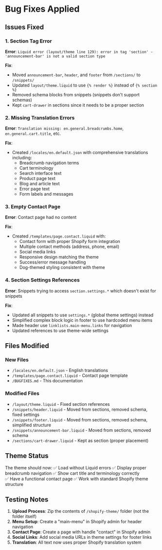 # Bug Fixes Applied

## Issues Fixed

### 1. **Section Tag Error**
**Error**: `Liquid error (layout/theme line 129): error in tag 'section' - 'announcement-bar' is not a valid section type`

**Fix**: 
- Moved `announcement-bar`, `header`, and `footer` from `/sections/` to `/snippets/` 
- Updated `layout/theme.liquid` to use `{% render %}` instead of `{% section %}`
- Removed schema blocks from snippets (snippets don't support schemas)
- Kept `cart-drawer` in sections since it needs to be a proper section

### 2. **Missing Translation Errors**
**Error**: `Translation missing: en.general.breadcrumbs.home`, `en.general.cart.title`, etc.

**Fix**: 
- Created `/locales/en.default.json` with comprehensive translations including:
  - Breadcrumb navigation terms
  - Cart terminology  
  - Search interface text
  - Product page text
  - Blog and article text
  - Error page text
  - Form labels and messages

### 3. **Empty Contact Page**
**Error**: Contact page had no content

**Fix**:
- Created `/templates/page.contact.liquid` with:
  - Contact form with proper Shopify form integration
  - Multiple contact methods (address, phone, email)
  - Social media links
  - Responsive design matching the theme
  - Success/error message handling
  - Dog-themed styling consistent with theme

### 4. **Section Settings References**
**Error**: Snippets trying to access `section.settings.*` which doesn't exist for snippets

**Fix**:
- Updated all snippets to use `settings.*` (global theme settings) instead
- Simplified complex block logic in footer to use hardcoded menu items
- Made header use `linklists.main-menu.links` for navigation
- Updated references to use theme-wide settings

## Files Modified

### New Files
- `/locales/en.default.json` - English translations
- `/templates/page.contact.liquid` - Contact page template
- `/BUGFIXES.md` - This documentation

### Modified Files
- `/layout/theme.liquid` - Fixed section references
- `/snippets/header.liquid` - Moved from sections, removed schema, fixed settings
- `/snippets/footer.liquid` - Moved from sections, removed schema, simplified structure
- `/snippets/announcement-bar.liquid` - Moved from sections, removed schema
- `/sections/cart-drawer.liquid` - Kept as section (proper placement)

## Theme Status

The theme should now:
✅ Load without Liquid errors
✅ Display proper breadcrumb navigation
✅ Show cart title and terminology correctly  
✅ Have a functional contact page
✅ Work with standard Shopify theme structure

## Testing Notes

1. **Upload Process**: Zip the contents of `/shopify-theme/` folder (not the folder itself)
2. **Menu Setup**: Create a "main-menu" in Shopify admin for header navigation
3. **Contact Page**: Create a page with handle "contact" in Shopify admin
4. **Social Links**: Add social media URLs in theme settings for footer links
5. **Translation**: All text now uses proper Shopify translation system